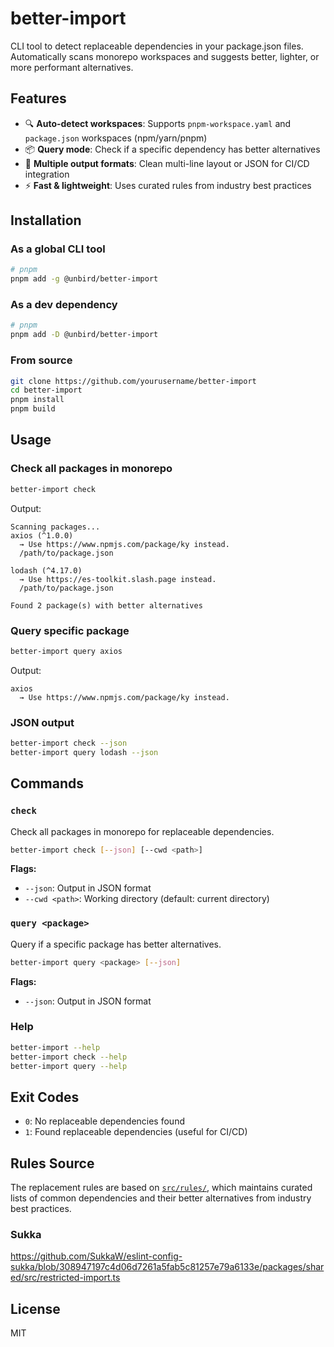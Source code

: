 # better-import

CLI tool to detect replaceable dependencies in your package.json files. Automatically scans monorepo workspaces and suggests better, lighter, or more performant alternatives.

## Features

- 🔍 **Auto-detect workspaces**: Supports `pnpm-workspace.yaml` and `package.json` workspaces (npm/yarn/pnpm)
- 📦 **Query mode**: Check if a specific dependency has better alternatives
- 🎨 **Multiple output formats**: Clean multi-line layout or JSON for CI/CD integration
- ⚡ **Fast & lightweight**: Uses curated rules from industry best practices

## Installation

### As a global CLI tool

```bash
# pnpm
pnpm add -g @unbird/better-import
```

### As a dev dependency

```bash
# pnpm
pnpm add -D @unbird/better-import
```

### From source

```bash
git clone https://github.com/yourusername/better-import
cd better-import
pnpm install
pnpm build
```

## Usage

### Check all packages in monorepo

```bash
better-import check
```

Output:
```
Scanning packages...
axios (^1.0.0)
  → Use https://www.npmjs.com/package/ky instead.
  /path/to/package.json

lodash (^4.17.0)
  → Use https://es-toolkit.slash.page instead.
  /path/to/package.json

Found 2 package(s) with better alternatives
```

### Query specific package

```bash
better-import query axios
```

Output:
```
axios
  → Use https://www.npmjs.com/package/ky instead.
```

### JSON output

```bash
better-import check --json
better-import query lodash --json
```

## Commands

### `check`
Check all packages in monorepo for replaceable dependencies.

```bash
better-import check [--json] [--cwd <path>]
```

**Flags:**
- `--json`: Output in JSON format
- `--cwd <path>`: Working directory (default: current directory)

### `query <package>`
Query if a specific package has better alternatives.

```bash
better-import query <package> [--json]
```

**Flags:**
- `--json`: Output in JSON format

### Help
```bash
better-import --help
better-import check --help
better-import query --help
```

## Exit Codes

- `0`: No replaceable dependencies found
- `1`: Found replaceable dependencies (useful for CI/CD)

## Rules Source

The replacement rules are based on [`src/rules/`](./src/rules/), which maintains curated lists of common dependencies and their better alternatives from industry best practices.

### Sukka

https://github.com/SukkaW/eslint-config-sukka/blob/308947197c4d06d7261a5fab5c81257e79a6133e/packages/shared/src/restricted-import.ts

## License

MIT
